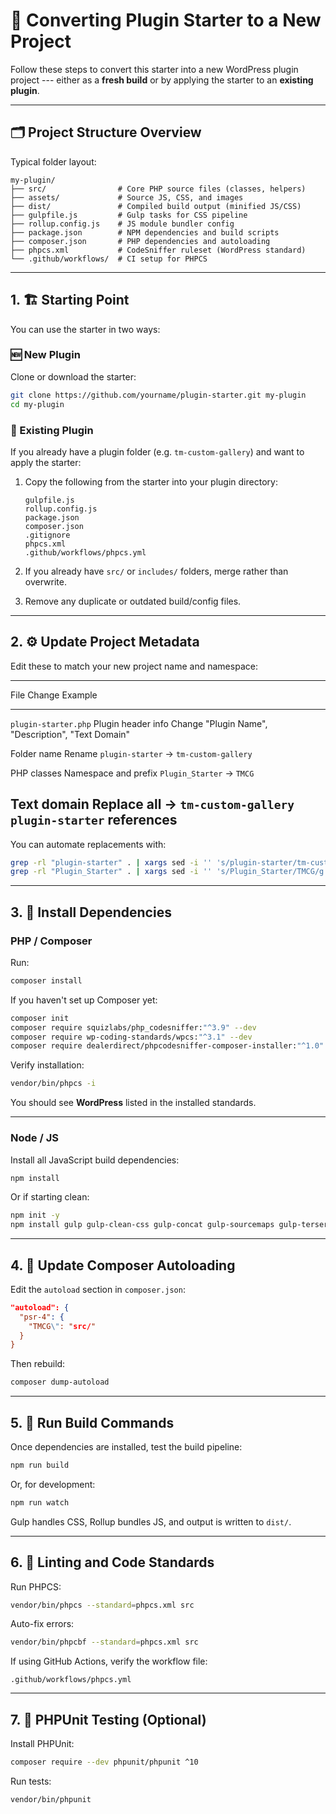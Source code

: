 # 🧩 Converting Plugin Starter to a New Project

Follow these steps to convert this starter into a new WordPress plugin project --- either as a **fresh build** or by applying the starter to an **existing plugin**.

---

## 🗂️ Project Structure Overview

Typical folder layout:

```
my-plugin/
├── src/                # Core PHP source files (classes, helpers)
├── assets/             # Source JS, CSS, and images
├── dist/               # Compiled build output (minified JS/CSS)
├── gulpfile.js         # Gulp tasks for CSS pipeline
├── rollup.config.js    # JS module bundler config
├── package.json        # NPM dependencies and build scripts
├── composer.json       # PHP dependencies and autoloading
├── phpcs.xml           # CodeSniffer ruleset (WordPress standard)
└── .github/workflows/  # CI setup for PHPCS
```

---

## 1. 🏗️ Starting Point

You can use the starter in two ways:

### 🆕 New Plugin

Clone or download the starter:

```bash
git clone https://github.com/yourname/plugin-starter.git my-plugin
cd my-plugin
```

### 🔁 Existing Plugin

If you already have a plugin folder (e.g. `tm-custom-gallery`) and want to apply the starter:

1. Copy the following from the starter into your plugin directory:

   ```
   gulpfile.js
   rollup.config.js
   package.json
   composer.json
   .gitignore
   phpcs.xml
   .github/workflows/phpcs.yml
   ```

2. If you already have `src/` or `includes/` folders, merge rather than overwrite.

3. Remove any duplicate or outdated build/config files.

---

## 2. ⚙️ Update Project Metadata

Edit these to match your new project name and namespace:

---

File                   Change                    Example

---

`plugin-starter.php`   Plugin header info        Change "Plugin Name",
"Description", "Text Domain"

Folder name            Rename                    `plugin-starter` →
`tm-custom-gallery`

PHP classes            Namespace and prefix      `Plugin_Starter` → `TMCG`

Text domain            Replace all               → `tm-custom-gallery`
`plugin-starter`          references
------------------------------------

You can automate replacements with:

```bash
grep -rl "plugin-starter" . | xargs sed -i '' 's/plugin-starter/tm-custom-gallery/g'
grep -rl "Plugin_Starter" . | xargs sed -i '' 's/Plugin_Starter/TMCG/g'
```

---

## 3. 🧱 Install Dependencies

### PHP / Composer

Run:

```bash
composer install
```

If you haven't set up Composer yet:

```bash
composer init
composer require squizlabs/php_codesniffer:"^3.9" --dev
composer require wp-coding-standards/wpcs:"^3.1" --dev
composer require dealerdirect/phpcodesniffer-composer-installer:"^1.0" --dev
```

Verify installation:

```bash
vendor/bin/phpcs -i
```

You should see **WordPress** listed in the installed standards.

---

### Node / JS

Install all JavaScript build dependencies:

```bash
npm install
```

Or if starting clean:

```bash
npm init -y
npm install gulp gulp-clean-css gulp-concat gulp-sourcemaps gulp-terser del rollup @rollup/plugin-terser --save-dev
```

---

## 4. 🔧 Update Composer Autoloading

Edit the `autoload` section in `composer.json`:

```json
"autoload": {
  "psr-4": {
    "TMCG\": "src/"
  }
}
```

Then rebuild:

```bash
composer dump-autoload
```

---

## 5. 🧪 Run Build Commands

Once dependencies are installed, test the build pipeline:

```bash
npm run build
```

Or, for development:

```bash
npm run watch
```

Gulp handles CSS, Rollup bundles JS, and output is written to `dist/`.

---

## 6. 🧹 Linting and Code Standards

Run PHPCS:

```bash
vendor/bin/phpcs --standard=phpcs.xml src
```

Auto-fix errors:

```bash
vendor/bin/phpcbf --standard=phpcs.xml src
```

If using GitHub Actions, verify the workflow file:

```
.github/workflows/phpcs.yml
```

---

## 7. 🧪 PHPUnit Testing (Optional)

Install PHPUnit:

```bash
composer require --dev phpunit/phpunit ^10
```

Run tests:

```bash
vendor/bin/phpunit
```
